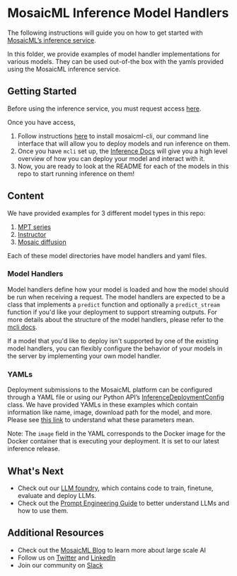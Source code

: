 # MosaicML Inference Model Handlers

The following instructions will guide you on how to get started with [MosaicML’s inference service](https://www.mosaicml.com/blog/inference-launch). 

In this folder, we provide examples of model handler implementations for various models. They can be used out-of-the box with the yamls provided using the MosaicML inference service. 

## Getting Started

Before using the inference service, you must request access [here](https://forms.mosaicml.com/demo).

Once you have access, 

1. Follow instructions [here](https://docs.mosaicml.com/projects/mcli/en/latest/quick_start/getting_started.html) to install mosaicml-cli, our command line interface that will allow you to deploy models and run inference on them.
2. Once you have `mcli` set up, the [Inference Docs](https://docs.mosaicml.com/projects/mcli/en/latest/quick_start/quick_start_inference.html) will give you a high level overview of how you can deploy your model and interact with it.
3. Now, you are ready to look at the README for each of the models in this repo to start running inference on them!


## Content
We have provided examples for 3 different model types in this repo:

1. [MPT series](https://github.com/mosaicml/examples/tree/main/examples/inference-deployments/mpt)
2. [Instructor](https://github.com/mosaicml/examples/tree/main/examples/inference-deployments/instructor) 
3. [Mosaic diffusion](https://github.com/mosaicml/examples/tree/main/examples/inference-deployments/mosaic_diffusion)

Each of these model directories have model handlers and yaml files.

### Model Handlers

Model handlers define how your model is loaded and how the model should be run when receiving a request. The model handlers are expected to be a class that implements a `predict` function and optionally a `predict_stream` function if you'd like your deployment to support streaming outputs. For more details about the structure of the model handlers, please refer to the [mcli docs](https://docs.mosaicml.com/projects/mcli/en/latest/inference/deployment_features.html#model-handlers).

If a model that you'd like to deploy isn't supported by one of the existing model handlers, you can flexibly configure the behavior of your models in the server by implementing your own model handler. 


### YAMLs

Deployment submissions to the MosaicML platform can be configured through a YAML file or using our Python API’s [InferenceDeploymentConfig](https://docs.mosaicml.com/projects/mcli/en/latest/inference/working_with_deployments.html#the-inferencedeploymentconfig-object) class. We have provided YAMLs in these examples which contain information like name, image, download path for the model, and more. Please see [this link](https://docs.mosaicml.com/projects/mcli/en/latest/inference/inference_schema.html) to understand what these parameters mean.

Note: The `image` field in the YAML corresponds to the Docker image for the Docker container that is executing your deployment. It is set to our latest inference release. 

## What's Next
- Check out our [LLM foundry](https://github.com/mosaicml/llm-foundry), which contains code to train, finetune, evaluate and deploy LLMs.
- Check out the [Prompt Engineering Guide](https://www.promptingguide.ai) to better understand LLMs and how to use them.


## Additional Resources
- Check out the [MosaicML Blog](https://www.mosaicml.com/blog) to learn more about large scale AI
- Follow us on [Twitter](https://twitter.com/mosaicml) and [LinkedIn](https://www.linkedin.com/company/mosaicml)
- Join our community on [Slack](https://mosaicml.me/slack)
